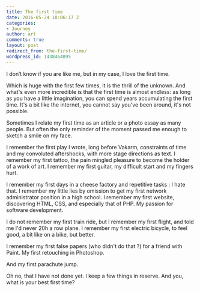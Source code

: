 ```yaml
---
title: The first time
date: 2016-05-24 18:06:17 Z
categories:
- Journey
author: art
comments: true
layout: post
redirect_from: the-first-time/
wordpress_id: 1438464095
---
```


I don’t know if you are like me, but in my case, I love the first time.

Which is huge with the first few times, it is the thrill of the unknown. And what's even more incredible is that the first time is almost endless: as long as you have a little imagination, you can spend years accumulating the first time. It's a bit like the internet, you cannot say you've been around, it's not possible.<!-- more -->

Sometimes I relate my first time as an article or a photo essay as many people. But often the only reminder of the moment passed me enough to sketch a smile on my face.

I remember the first play I wrote, long before Vakarm, constraints of time and my convoluted aftershocks, with more stage directions as text. I remember my first tattoo, the pain mingled pleasure to become the holder of a work of art. I remember my first guitar, my difficult start and my fingers hurt.

I remember my first days in a cheese factory and repetitive tasks : I hate that. I remember my little lies by omission to get my first network administrator position in a high school. I remember my first website, discovering HTML, CSS, and especially that of PHP. My passion for software development.

I do not remember my first train ride, but I remember my first flight, and told me I'd never 20h a row plane. I remember my first electric bicycle, to feel good, a bit like on a bike, but better.

I remember my first false papers (who didn't do that ?) for a friend with Paint. My first retouching in Photoshop.

And my first parachute jump.

Oh no, that I have not done yet. I keep a few things in reserve. And you, what is your best first time?
